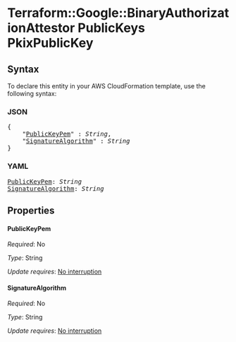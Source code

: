 # Terraform::Google::BinaryAuthorizationAttestor PublicKeys PkixPublicKey

## Syntax

To declare this entity in your AWS CloudFormation template, use the following syntax:

### JSON

<pre>
{
    "<a href="#publickeypem" title="PublicKeyPem">PublicKeyPem</a>" : <i>String</i>,
    "<a href="#signaturealgorithm" title="SignatureAlgorithm">SignatureAlgorithm</a>" : <i>String</i>
}
</pre>

### YAML

<pre>
<a href="#publickeypem" title="PublicKeyPem">PublicKeyPem</a>: <i>String</i>
<a href="#signaturealgorithm" title="SignatureAlgorithm">SignatureAlgorithm</a>: <i>String</i>
</pre>

## Properties

#### PublicKeyPem

_Required_: No

_Type_: String

_Update requires_: [No interruption](https://docs.aws.amazon.com/AWSCloudFormation/latest/UserGuide/using-cfn-updating-stacks-update-behaviors.html#update-no-interrupt)

#### SignatureAlgorithm

_Required_: No

_Type_: String

_Update requires_: [No interruption](https://docs.aws.amazon.com/AWSCloudFormation/latest/UserGuide/using-cfn-updating-stacks-update-behaviors.html#update-no-interrupt)

